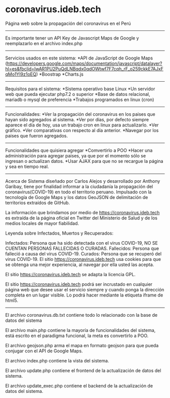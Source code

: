 # coronavirus.ideb.tech
Página web sobre la propagación del coronavirus en el Perú
***************************************************************************************************************************
Es importante tener un API Key de Javascript Maps de Google y reemplazarlo en el archivo index.php


****************************************************************************************************************************
Servicios usados en este sistema:
*API de JavaScript de Google Maps (https://developers.google.com/maps/documentation/javascript/datalayer?hl=es&fbclid=IwAR1PU2PuQdLNBqdx0qdOWtwf7F7cqh_rF_o259ckkE7AJxFqMo1YI9z1oEQ)
*Boostrap
*Charts.js



****************************************************************************************************************************
Requisitos para el sistema:
*Sistema operativo base Linux
*Un servidor web que pueda ejecutar php7.2 o superior
*Base de datos relacional, mariadb o mysql de preferencia
*Trabajos programados en linux (cron)


******************************************************************************************************************************
Funcionalidades:
*Ver la propagación del coronavirus en los paises que hayan sido agregados al sistema.
*Ver por dias, por defecto siempre aparece el día de hoy, usa un trabajo cron en linux para actualizarlo.
*Ver gráfico.
*Ver comparativas con respecto al día anterior.
*Navegar por los paises que fueron agregados.
**************************************************************************************************************************

Funcionalidades que quisiera agregar
*Comvertirlo a POO
*Hacer una administración para agregar paises, ya que por el momento sólo se ingresan o actualizan datos.
*Usar AJAX para que no se recargue la página y sea en tiempo real.


*****************************************************************************************************************************
Acerca de
Sistema diseñado por Carlos Alejos y desarrollado por Anthony Garibay, tiene por finalidad informar a la ciudadanía la propagación del coronavirus(COVID-19) en todo el territorio peruano. Impulsado con la tecnología de Google Maps y los datos GeoJSON de delimitación de territorios extraídos de GitHub.

La información que brindamos por medio de https://coronavirus.ideb.tech es extraída de la página oficial en Twitter del Ministerio de Salud y de los medios locales de mayor fiabilidad.

Leyenda sobre Infectados, Muertos y Recuperados:

Infectados: Persona que ha sido detectada con el virus COVID-19, NO SE CUENTAN PERSONAS FALLECIDAS O CURADAS.
Fallecidos: Persona que falleció a causa del virus COVID-19.
Curados: Persona que se recuperó del virus COVID-19.
El sitio https://coronavirus.ideb.tech usa cookies para que se obtenga una mejor experiencia, al navegar por ella usted las acepta.

El sitio https://coronavirus.ideb.tech se adapta la licencia GPL.

El sitio https://coronavirus.ideb.tech podrá ser incrustado en cualquier página web que desee usar el servicio siempre y cuando ponga la dirección completa en un lugar visible. Lo podrá hacer mediante la etiqueta iframe de html5.



****************************************************************************************************************

El archivo coronavirus.db.txt contiene todo lo relacionado con la base de datos del sistema

El archivo main.php contiene la mayoría de funcionalidades del sistema, está escrito en el paradigma funcional, la meta es convertirlo a POO.

El archivo geojson.php arma el mapa en formato geojson para que pueda conjugar con el API de Google Maps.

El archivo index.php contiene la vista del sistema.

El archivo update.php contiene el frontend de la actualización de datos del sistema.

El archivo update_exec.php contiene el backend de la actualización de datos del sistema.


